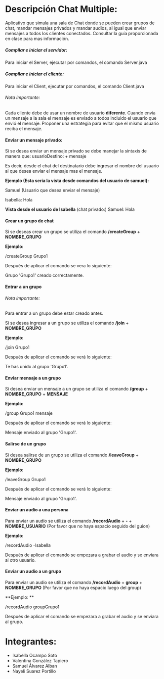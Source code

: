 # Descripción Chat Multiple:

Aplicativo que simula una sala de Chat donde se pueden crear grupos de chat, mandar mensajes privados y mandar audios, al igual que enviar mensajes a todos los clientes conectados. Consultar la guía proporcionada en clase para mas información. 

##### Compilar e iniciar el servidor:

Para iniciar el Server, ejecutar por comandos, el comando Server.java

##### Compilar e iniciar el cliente:

Para iniciar el Client, ejecutar por comandos, el comando Client.java

###### Nota Importante: 

Cada cliente debe de usar un nombre de usuario **diferente**. Cuando envia un mensaje a la sala el mensaje es enviado a todos incluido el usuario que envió el mensaje. Proponer una estrategia para evitar que el mismo usuario reciba el mensaje.

#### Enviar un mensaje privado: 

Si se desea enviar un mensaje privado se debe manejar la sintaxis de manera que:
usuarioDestino: + mensaje

Es decir, desde el chat del destinatario debe ingresar el nombre del usuario al que desea enviar el mensaje mas el mensaje.

**Ejemplo (Esta seria la vista desde comandos del usuario de samuel):**

Samuel (Usuario que desea enviar el mensaje)

Isabella: Hola 

**Vista desde el usuario de Isabella** 
(chat privado:) Samuel: Hola

#### Crear un grupo de chat

Si se deseas crear un grupo se utiliza el comando **/createGroup** +  **NOMBRE_GRUPO**

**Ejemplo:**

/createGroup Grupo1

Después de aplicar el comando se vera lo siguiente:

Grupo 'Grupo1' creado correctamente.

#### Entrar a un grupo

###### Nota importante:

Para entrar a un grupo debe estar creado antes.

Si se desea ingresar a un grupo se utiliza el comando **/join** + **NOMBRE_GRUPO**

**Ejemplo:**

/join Grupo1

Después de aplicar el comando se verá lo siguiente:

Te has unido al grupo 'Grupo1'.

#### Enviar mensaje a un grupo

Si desea enviar un mensaje a un grupo se utiliza el comando **/group** + **NOMBRE_GRUPO**  + **MENSAJE**

**Ejemplo:**

/group Grupo1 mensaje

Después de aplicar el comando se verá lo siguiente:

Mensaje enviado al grupo 'Grupo1'.

#### Salirse de un grupo

Si desea salirse de un grupo se utiliza el comando **/leaveGroup** + **NOMBRE_GRUPO**

**Ejemplo:**

/leaveGroup Grupo1 

Después de aplicar el comando se verá lo siguiente:

Mensaje enviado al grupo 'Grupo1'.

#### Enviar un audio a una persona

Para enviar un audio se utiliza el comando **/recordAudio** + **-** + **NOMBRE_USUARIO** 
(Por favor que no haya espacio seguido del guion)

**Ejemplo:**

/recordAudio -Isabella

Después de aplicar el comando se empezara a grabar el audio y se enviara al otro usuario.

#### Enviar un audio a un grupo 

Para enviar un audio se utiliza el comando **/recordAudio** + **group** + **NOMBRE_GRUPO**
(Por favor que no haya espacio luego del group)

**Ejemplo: **

/recordAudio groupGrupo1

Después de aplicar el comando se empezara a grabar el audio y se enviara al grupo.


# Integrantes:

- Isabella Ocampo Soto
- Valentina González Tapiero
- Samuel Álvarez Alban
- Nayeli Suarez Portillo
